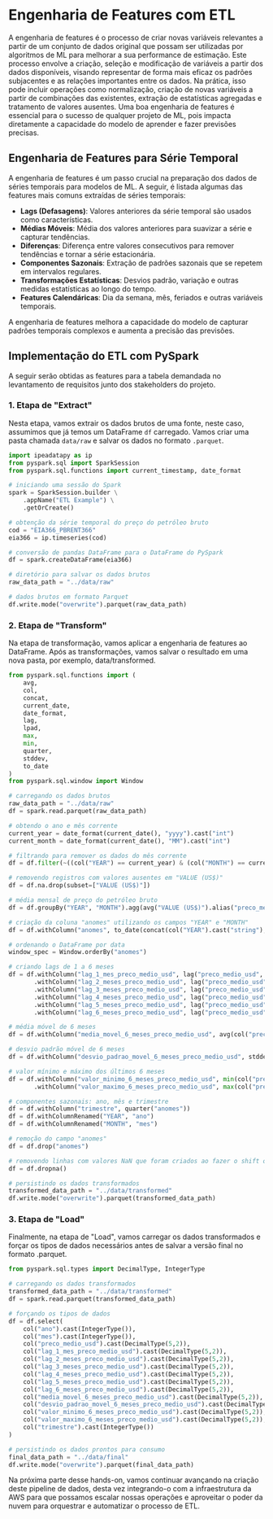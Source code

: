 # Engenharia de Features com ETL

A engenharia de features é o processo de criar novas variáveis relevantes a partir de um conjunto de dados original que possam ser utilizadas por algoritmos de ML para melhorar a sua performance de estimação. Este processo envolve a criação, seleção e modificação de variáveis a partir dos dados disponíveis, visando representar de forma mais eficaz os padrões subjacentes e as relações importantes entre os dados. Na prática, isso pode incluir operações como normalização, criação de novas variáveis a partir de combinações das existentes, extração de estatísticas agregadas e tratamento de valores ausentes. Uma boa engenharia de features é essencial para o sucesso de qualquer projeto de ML, pois impacta diretamente a capacidade do modelo de aprender e fazer previsões precisas.

## Engenharia de Features para Série Temporal

A engenharia de features é um passo crucial na preparação dos dados de séries temporais para modelos de ML. A seguir, é listada algumas das features mais comuns extraídas de séries temporais:

- **Lags (Defasagens)**: Valores anteriores da série temporal são usados como características.
- **Médias Móveis**: Média dos valores anteriores para suavizar a série e capturar tendências.
- **Diferenças**: Diferença entre valores consecutivos para remover tendências e tornar a série estacionária.
- **Componentes Sazonais**: Extração de padrões sazonais que se repetem em intervalos regulares.
- **Transformações Estatísticas**: Desvios padrão, variação e outras medidas estatísticas ao longo do tempo.
- **Features Calendáricas**: Dia da semana, mês, feriados e outras variáveis temporais.

A engenharia de features melhora a capacidade do modelo de capturar padrões temporais complexos e aumenta a precisão das previsões.

## Implementação do ETL com PySpark

A seguir serão obtidas as features para a tabela demandada no levantamento de requisitos junto dos stakeholders do projeto.

### 1. Etapa de "Extract"

Nesta etapa, vamos extrair os dados brutos de uma fonte, neste caso, assumimos que já temos um DataFrame `df` carregado. Vamos criar uma pasta chamada `data/raw` e salvar os dados no formato `.parquet`.

```python
import ipeadatapy as ip
from pyspark.sql import SparkSession
from pyspark.sql.functions import current_timestamp, date_format

# iniciando uma sessão do Spark
spark = SparkSession.builder \
    .appName("ETL Example") \
    .getOrCreate()

# obtenção da série temporal do preço do petróleo bruto
cod = "EIA366_PBRENT366"
eia366 = ip.timeseries(cod)

# conversão de pandas DataFrame para o DataFrame do PySpark
df = spark.createDataFrame(eia366)

# diretório para salvar os dados brutos
raw_data_path = "../data/raw"

# dados brutos em formato Parquet
df.write.mode("overwrite").parquet(raw_data_path)
```

### 2. Etapa de "Transform"

Na etapa de transformação, vamos aplicar a engenharia de features ao DataFrame. Após as transformações, vamos salvar o resultado em uma nova pasta, por exemplo, data/transformed.

```python
from pyspark.sql.functions import (
    avg, 
    col, 
    concat,
    current_date,
    date_format,
    lag,
    lpad,
    max,
    min,
    quarter,
    stddev,
    to_date
)
from pyspark.sql.window import Window

# carregando os dados brutos
raw_data_path = "../data/raw"
df = spark.read.parquet(raw_data_path)

# obtendo o ano e mês corrente
current_year = date_format(current_date(), "yyyy").cast("int")
current_month = date_format(current_date(), "MM").cast("int")

# filtrando para remover os dados do mês corrente
df = df.filter(~((col("YEAR") == current_year) & (col("MONTH") == current_month)))

# removendo registros com valores ausentes em "VALUE (US$)"
df = df.na.drop(subset=["VALUE (US$)"])

# média mensal de preço do petróleo bruto
df = df.groupBy("YEAR", "MONTH").agg(avg("VALUE (US$)").alias("preco_medio_usd"))

# criação da coluna "anomes" utilizando os campos "YEAR" e "MONTH"
df = df.withColumn("anomes", to_date(concat(col("YEAR").cast("string"), lpad(col("MONTH").cast("string"), 2, "0")), "yyyyMM"))

# ordenando o DataFrame por data
window_spec = Window.orderBy("anomes")

# criando lags de 1 a 6 meses
df = df.withColumn("lag_1_mes_preco_medio_usd", lag("preco_medio_usd", 1).over(window_spec)) \
       .withColumn("lag_2_meses_preco_medio_usd", lag("preco_medio_usd", 2).over(window_spec)) \
       .withColumn("lag_3_meses_preco_medio_usd", lag("preco_medio_usd", 3).over(window_spec)) \
       .withColumn("lag_4_meses_preco_medio_usd", lag("preco_medio_usd", 4).over(window_spec)) \
       .withColumn("lag_5_meses_preco_medio_usd", lag("preco_medio_usd", 5).over(window_spec)) \
       .withColumn("lag_6_meses_preco_medio_usd", lag("preco_medio_usd", 6).over(window_spec))

# média móvel de 6 meses
df = df.withColumn("media_movel_6_meses_preco_medio_usd", avg(col("preco_medio_usd")).over(window_spec.rowsBetween(-6, -1)))

# desvio padrão móvel de 6 meses
df = df.withColumn("desvio_padrao_movel_6_meses_preco_medio_usd", stddev(col("preco_medio_usd")).over(window_spec.rowsBetween(-6, -1)))

# valor mínimo e máximo dos últimos 6 meses
df = df.withColumn("valor_minimo_6_meses_preco_medio_usd", min(col("preco_medio_usd")).over(window_spec.rowsBetween(-6, -1))) \
       .withColumn("valor_maximo_6_meses_preco_medio_usd", max(col("preco_medio_usd")).over(window_spec.rowsBetween(-6, -1)))

# componentes sazonais: ano, mês e trimestre
df = df.withColumn("trimestre", quarter("anomes"))
df = df.withColumnRenamed("YEAR", "ano")
df = df.withColumnRenamed("MONTH", "mes")

# remoção do campo "anomes"
df = df.drop("anomes")

# removendo linhas com valores NaN que foram criados ao fazer o shift ou nas agregações
df = df.dropna()

# persistindo os dados transformados
transformed_data_path = "../data/transformed"
df.write.mode("overwrite").parquet(transformed_data_path)
```

### 3. Etapa de "Load"

Finalmente, na etapa de "Load", vamos carregar os dados transformados e forçar os tipos de dados necessários antes de salvar a versão final no formato .parquet.

```python
from pyspark.sql.types import DecimalType, IntegerType

# carregando os dados transformados
transformed_data_path = "../data/transformed"
df = spark.read.parquet(transformed_data_path)

# forçando os tipos de dados
df = df.select(
    col("ano").cast(IntegerType()),
    col("mes").cast(IntegerType()),
    col("preco_medio_usd").cast(DecimalType(5,2)),
    col("lag_1_mes_preco_medio_usd").cast(DecimalType(5,2)),
    col("lag_2_meses_preco_medio_usd").cast(DecimalType(5,2)),
    col("lag_3_meses_preco_medio_usd").cast(DecimalType(5,2)),
    col("lag_4_meses_preco_medio_usd").cast(DecimalType(5,2)),
    col("lag_5_meses_preco_medio_usd").cast(DecimalType(5,2)),
    col("lag_6_meses_preco_medio_usd").cast(DecimalType(5,2)),
    col("media_movel_6_meses_preco_medio_usd").cast(DecimalType(5,2)),
    col("desvio_padrao_movel_6_meses_preco_medio_usd").cast(DecimalType(5,2)),
    col("valor_minimo_6_meses_preco_medio_usd").cast(DecimalType(5,2)),
    col("valor_maximo_6_meses_preco_medio_usd").cast(DecimalType(5,2)),
    col("trimestre").cast(IntegerType())
)

# persistindo os dados prontos para consumo
final_data_path = "../data/final"
df.write.mode("overwrite").parquet(final_data_path)
```

Na próxima parte desse hands-on, vamos continuar avançando na criação deste pipeline de dados, desta vez integrando-o com a infraestrutura da AWS para que possamos escalar nossas operações e aproveitar o poder da nuvem para orquestrar e automatizar o processo de ETL.